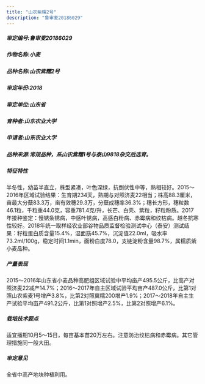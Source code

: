 ```yaml
---
title: "山农紫糯2号"
description: "鲁审麦20186029"
---
```

##### 审定编号:鲁审麦20186029

##### 作物名称:小麦

##### 品种名称:山农紫糯2号

##### 审定年份:2018

##### 审定单位:山东省

##### 育种者:山东农业大学

##### 申请者:山东农业大学

##### 品种来源:常规品种，系山农紫糯1号与泰山9818杂交后选育。

##### 特征特性
半冬性，幼苗半直立，株型紧凑，叶色深绿，抗倒伏性中等，熟相较好。2015～2016年区域试验结果：生育期234天，熟期与对照济麦22相当；株高88.3厘米，亩最大分蘖83.3万，亩有效穗29.3万，分蘖成穗率36.3%；穗长方形，穗粒数46.1粒，千粒重44.0克，容重781.4克/升，长芒、白壳、紫粒，籽粒粉质。2017年接种鉴定：慢锈条锈病，中感叶锈病，高感白粉病、赤霉病和纹枯病。越冬抗寒性较好。2018年统一取样经农业部谷物品质监督检验测试中心（泰安）测试结果：籽粒蛋白质含量15.4%，湿面筋45.7%，沉淀值22.0ml，吸水率73.2ml/100g，稳定时间1.1min，面粉白度78.0，支链淀粉含量98.7%，属糯质紫小麦品种。

##### 产量表现
2015～2016年山东省小麦品种高肥组区域试验中平均亩产495.5公斤，比高产对照济麦22减产14.7%；2016～2017年自主区域试验平均亩产487.0公斤，比第1对照山农紫麦1号增产3.8%，比第2对照冀糯200增产1.9%；2017～2018年自主生产试验平均亩产491.2公斤，比第1对照增产2.5%，比第2对照增产6.1%。

##### 栽培技术要点
适宜播期10月5～15日，每亩基本苗20万左右。注意防治纹枯病和赤霉病。其它管理措施同一般大田。

##### 审定意见
全省中高产地块种植利用。
